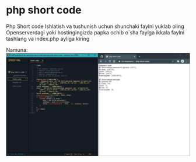 # php short code
 Php Short code
Ishlatish va tushunish uchun shunchaki faylni yuklab oling Openserverdagi yoki hostingingizda papka ochib o`sha faylga ikkala faylni tashlang va index.php ayliga kiring

Namuna: 
![namuna](https://raw.githubusercontent.com/akbarali1/php-short-code/main/photo_2020-10-23_09-58-03.jpg)
